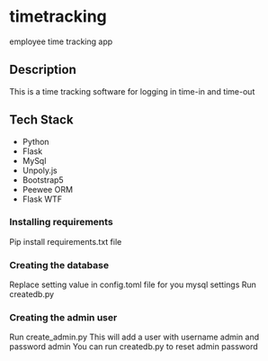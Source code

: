 # timetracking
 employee time tracking app

## Description
 This is a time tracking software for logging in time-in and time-out
 
## Tech Stack
- Python
- Flask
- MySql
- Unpoly.js
- Bootstrap5
- Peewee ORM
- Flask WTF

### Installing requirements
Pip install requirements.txt file

### Creating the database
Replace setting value in config.toml file for you mysql settings
Run createdb.py

### Creating the admin user
Run create_admin.py
This will add a user with username admin and password admin
You can run createdb.py to reset admin password